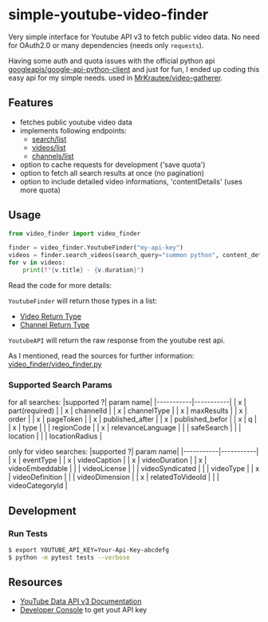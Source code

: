 # simple-youtube-video-finder
Very simple interface for Youtube API v3 to fetch public video data.
No need for OAuth2.0 or many dependencies (needs only `requests`).

Having some auth and quota issues with the official python api [googleapis/google-api-python-client](https://github.com/googleapis/google-api-python-client) and just for fun,
I ended up coding this easy api for my simple needs.
used in [MrKrautee/video-gatherer](https://github.com/MrKrautee/django-video-gatherer).

## Features
* fetches public youtube video data
* implements following endpoints:
    * [search/list](https://developers.google.com/youtube/v3/docs/search/list)
    * [videos/list](https://developers.google.com/youtube/v3/docs/videos/list)
    * [channels/list](https://developers.google.com/youtube/v3/docs/channels/list)
* option to cache requests for development ('save quota')
* option to fetch all search results at once (no pagination)
* option to include detailed video informations, 'contentDetails' (uses more quota)

## Usage

```python
from video_finder import video_finder

finder = video_finder.YoutubeFinder("my-api-key")
videos = finder.search_videos(search_query="summon python", content_details=True)
for v in videos:
    print(f"{v.title} - {v.duration}")
```
Read the code for more details:

`YoutubeFinder` will return those types in a list:
* [Video Return Type](https://github.com/MrKrautee/simple-youtube-video-finder/blob/46aa8bfeaa993be3edfd34e23237879ce19afeeb/video_finder/video_finder.py#L394) 
* [Channel Return Type](https://github.com/MrKrautee/simple-youtube-video-finder/blob/46aa8bfeaa993be3edfd34e23237879ce19afeeb/video_finder/video_finder.py#L424)

`YoutubeAPI` will return the raw response from the youtube rest api.

As I mentioned, read the sources for further information:
[video_finder/video_finder.py](https://github.com/MrKrautee/simple-youtube-video-finder/blob/master/video_finder/video_finder.py)

### Supported Search Params

for all searches:
|supported ?| param name|
|-----------|-----------|
| x  | part(required)   |
| x  | channelId |
| x  | channelType  |
| x  | maxResults |
| x  | order |
| x  | pageToken |
| x  | published_after |
| x  | published_befor |
| x  | q |
| x  | type |
|    | regionCode |
| x  | relevanceLanguage |
|    | safeSearch  |
|    | location |
|    | locationRadius |

only for video searches:
|supported ?| param name|
|-----------|-----------|
| x  |  eventType |
| x  |  videoCaption |
| x  |  videoDuration |
| x  |  videoEmbeddable |
|    |  videoLicense  |
|    |  videoSyndicated  |
|    |  videoType  |
| x  |  videoDefinition  |
|    |  videoDimension  |
| x  |  relatedToVideoId |
|    |  videoCategoryId |

## Development
### Run Tests
```bash
$ export YOUTUBE_API_KEY=Your-Api-Key-abcdefg
$ python -m pytest tests --verbose
```

## Resources
* [YouTube Data API v3 Documentation](https://developers.google.com/youtube/v3/docs)
* [Developer Console](https://console.developers.google.com/) to get yout API
  key

